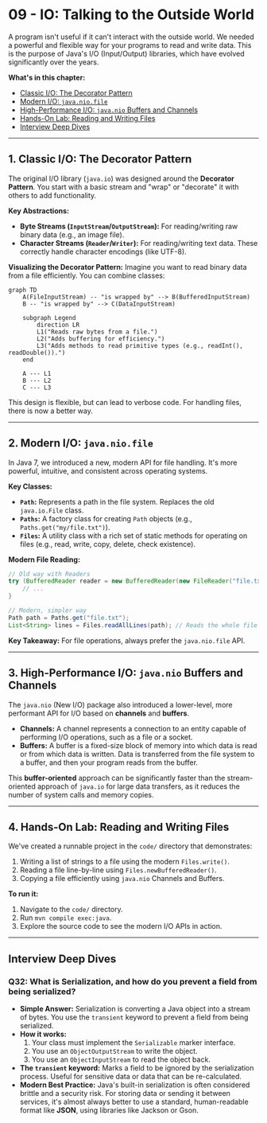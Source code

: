 # 09 - IO: Talking to the Outside World

A program isn't useful if it can't interact with the outside world. We needed a powerful and flexible way for your programs to read and write data. This is the purpose of Java's I/O (Input/Output) libraries, which have evolved significantly over the years.

**What's in this chapter:**
*   [Classic I/O: The Decorator Pattern](#1-classic-io-the-decorator-pattern)
*   [Modern I/O: `java.nio.file`](#2-modern-io-javaniofile)
*   [High-Performance I/O: `java.nio` Buffers and Channels](#3-high-performance-io-javanio-buffers-and-channels)
*   [Hands-On Lab: Reading and Writing Files](#4-hands-on-lab-reading-and-writing-files)
*   [Interview Deep Dives](#interview-deep-dives)

---

## 1. Classic I/O: The Decorator Pattern

The original I/O library (`java.io`) was designed around the **Decorator Pattern**. You start with a basic stream and "wrap" or "decorate" it with others to add functionality.

**Key Abstractions:**
*   **Byte Streams (`InputStream`/`OutputStream`):** For reading/writing raw binary data (e.g., an image file).
*   **Character Streams (`Reader`/`Writer`):** For reading/writing text data. These correctly handle character encodings (like UTF-8).

**Visualizing the Decorator Pattern:**
Imagine you want to read binary data from a file efficiently. You can combine classes:

```mermaid
graph TD
    A(FileInputStream) -- "is wrapped by" --> B(BufferedInputStream)
    B -- "is wrapped by" --> C(DataInputStream)

    subgraph Legend
        direction LR
        L1("Reads raw bytes from a file.")
        L2("Adds buffering for efficiency.")
        L3("Adds methods to read primitive types (e.g., readInt(), readDouble()).")
    end

    A --- L1
    B --- L2
    C --- L3
```
This design is flexible, but can lead to verbose code. For handling files, there is now a better way.

---

## 2. Modern I/O: `java.nio.file`

In Java 7, we introduced a new, modern API for file handling. It's more powerful, intuitive, and consistent across operating systems.

**Key Classes:**
*   **`Path`:** Represents a path in the file system. Replaces the old `java.io.File` class.
*   **`Paths`:** A factory class for creating `Path` objects (e.g., `Paths.get("my/file.txt")`).
*   **`Files`:** A utility class with a rich set of static methods for operating on files (e.g., read, write, copy, delete, check existence).

**Modern File Reading:**
```java
// Old way with Readers
try (BufferedReader reader = new BufferedReader(new FileReader("file.txt"))) {
    // ...
}

// Modern, simpler way
Path path = Paths.get("file.txt");
List<String> lines = Files.readAllLines(path); // Reads the whole file into a list
```
**Key Takeaway:** For file operations, always prefer the `java.nio.file` API.

---

## 3. High-Performance I/O: `java.nio` Buffers and Channels

The `java.nio` (New I/O) package also introduced a lower-level, more performant API for I/O based on **channels** and **buffers**.

*   **Channels:** A channel represents a connection to an entity capable of performing I/O operations, such as a file or a socket.
*   **Buffers:** A buffer is a fixed-size block of memory into which data is read or from which data is written. Data is transferred from the file system to a buffer, and then your program reads from the buffer.

This **buffer-oriented** approach can be significantly faster than the stream-oriented approach of `java.io` for large data transfers, as it reduces the number of system calls and memory copies.

---

## 4. Hands-On Lab: Reading and Writing Files

We've created a runnable project in the `code/` directory that demonstrates:
1.  Writing a list of strings to a file using the modern `Files.write()`.
2.  Reading a file line-by-line using `Files.newBufferedReader()`.
3.  Copying a file efficiently using `java.nio` Channels and Buffers.

**To run it:**
1.  Navigate to the `code/` directory.
2.  Run `mvn compile exec:java`.
3.  Explore the source code to see the modern I/O APIs in action.

---

## Interview Deep Dives

### Q32: What is Serialization, and how do you prevent a field from being serialized?

*   **Simple Answer:** Serialization is converting a Java object into a stream of bytes. You use the `transient` keyword to prevent a field from being serialized.
*   **How it works:**
    1.  Your class must implement the `Serializable` marker interface.
    2.  You use an `ObjectOutputStream` to write the object.
    3.  You use an `ObjectInputStream` to read the object back.
*   **The `transient` keyword:** Marks a field to be ignored by the serialization process. Useful for sensitive data or data that can be re-calculated.
*   **Modern Best Practice:** Java's built-in serialization is often considered brittle and a security risk. For storing data or sending it between services, it's almost always better to use a standard, human-readable format like **JSON**, using libraries like Jackson or Gson.
